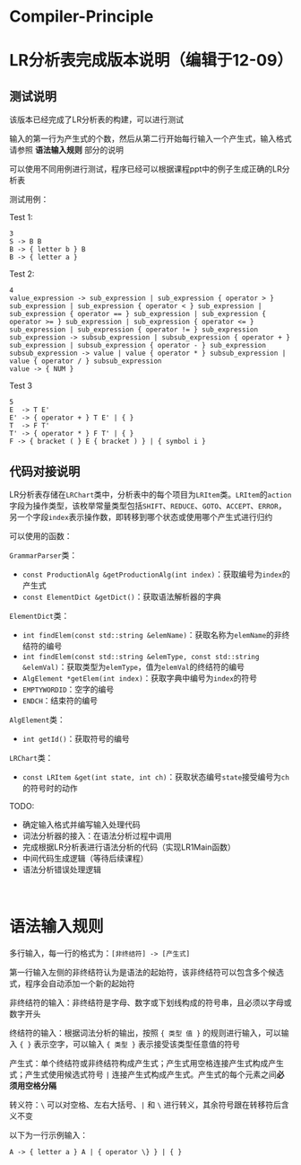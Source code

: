 # Compiler-Principle

<h1>LR分析表完成版本说明（编辑于12-09）</h1>
<h2>测试说明</h2>

该版本已经完成了LR分析表的构建，可以进行测试

输入的第一行为产生式的个数，然后从第二行开始每行输入一个产生式，输入格式请参照 <strong>语法输入规则</strong> 部分的说明

可以使用不同用例进行测试，程序已经可以根据课程ppt中的例子生成正确的LR分析表

测试用例：

Test 1:
```
3
S -> B B
B -> { letter b } B
B -> { letter a }
```

Test 2:
```
4
value_expression -> sub_expression | sub_expression { operator > } sub_expression | sub_expression { operator < } sub_expression | sub_expression { operator == } sub_expression | sub_expression { operator >= } sub_expression | sub_expression { operator <= } sub_expression | sub_expression { operator != } sub_expression
sub_expression -> subsub_expression | subsub_expression { operator + } sub_expression | subsub_expression { operator - } sub_expression
subsub_expression -> value | value { operator * } subsub_expression | value { operator / } subsub_expression
value -> { NUM }
```

Test 3
```
5
E  -> T E'
E' -> { operator + } T E' | { }
T  -> F T'
T' -> { operator * } F T' | { }
F -> { bracket ( } E { bracket ) } | { symbol i }
```

<h2>代码对接说明</h2>

LR分析表存储在`LRChart`类中，分析表中的每个项目为`LRItem`类。`LRItem`的`action`字段为操作类型，该枚举常量类型包括`SHIFT`、`REDUCE`、`GOTO`、`ACCEPT`、`ERROR`，另一个字段`index`表示操作数，即转移到哪个状态或使用哪个产生式进行归约

可以使用的函数：

`GrammarParser`类：
- `const ProductionAlg &getProductionAlg(int index)`：获取编号为`index`的产生式
- `const ElementDict &getDict()`：获取语法解析器的字典


`ElementDict`类：
- `int findElem(const std::string &elemName)`：获取名称为`elemName`的非终结符的编号
- `int findElem(const std::string &elemType, const std::string &elemVal)`：获取类型为`elemType`，值为`elemVal`的终结符的编号
- `AlgElement *getElem(int index)`：获取字典中编号为`index`的符号
- `EMPTYWORDID`：空字的编号
- `ENDCH`：结束符的编号


`AlgElement`类：
- `int getId()`：获取符号的编号

`LRChart`类：
- `const LRItem &get(int state, int ch)`：获取状态编号`state`接受编号为`ch`的符号时的动作

TODO:

<ul>
  <li>确定输入格式并编写输入处理代码</li>
  <li>词法分析器的接入：在语法分析过程中调用</li>
  <li>完成根据LR分析表进行语法分析的代码（实现LR1Main函数）</li>
  <li>中间代码生成逻辑（等待后续课程）</li>
  <li>语法分析错误处理逻辑</li>
</ul>

<br>

<h1>语法输入规则</h1>

多行输入，每一行的格式为：`[非终结符] -> [产生式]`

第一行输入左侧的非终结符认为是语法的起始符，该非终结符可以包含多个候选式，程序会自动添加一个新的起始符

非终结符的输入：非终结符是字母、数字或下划线构成的符号串，且必须以字母或数字开头

终结符的输入：根据词法分析的输出，按照 `{ 类型 值 }` 的规则进行输入，可以输入 `{ }`  表示空字，可以输入 `{ 类型 }` 表示接受该类型任意值的符号

产生式：单个终结符或非终结符构成产生式；产生式用空格连接产生式构成产生式；产生式使用候选式符号 `|`  连接产生式构成产生式。产生式的每个元素之间<strong>必须用空格分隔</strong>

转义符：`\` 可以对空格、左右大括号、`|` 和 `\` 进行转义，其余符号跟在转移符后含义不变

以下为一行示例输入：

`A -> { letter a } A | { operator \} } | { }`
